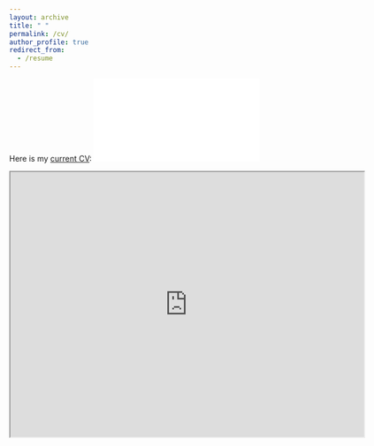 ```yaml
---
layout: archive
title: " "
permalink: /cv/
author_profile: true
redirect_from:
  - /resume
---
```


Here is my [current CV](/files/CV.pdf):
<embed src="/files/CV.pdf" type="application/pdf" />

<iframe src="https://www.google.com/maps/d/embed?mid=19v9umQuFYQypiUhtUk2LdI9tT88M5AWK&hl=en" width="640" height="480"></iframe>